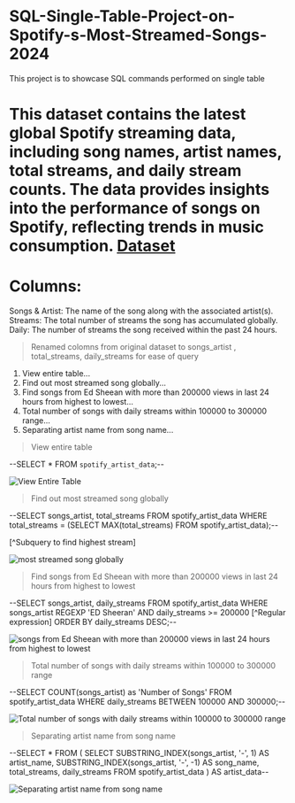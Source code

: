 # SQL-Single-Table-Project-on-Spotify-s-Most-Streamed-Songs-2024
This project is to showcase SQL commands performed on single table

# This dataset contains the latest global Spotify streaming data, including song names, artist names, total streams, and daily stream counts. The data provides insights into the performance of songs on Spotify, reflecting trends in music consumption. [Dataset](https://www.kaggle.com/datasets/asmonline/spotify-song-performance-dataset)

# Columns:
Songs & Artist: The name of the song along with the associated artist(s).
Streams: The total number of streams the song has accumulated globally.
Daily: The number of streams the song received within the past 24 hours.



>Renamed colomns from original dataset to songs_artist , total_streams, daily_streams for ease of query




1. View entire table...
2. Find out most streamed song globally...
3. Find songs from Ed Sheean with more than 200000 views in last 24 hours from highest to lowest...
4. Total number of songs with daily streams within 100000 to 300000 range...
5. Separating artist name from song name...






>View entire table

--SELECT *
FROM `spotify_artist_data`;--

![View Entire Table](https://github.com/user-attachments/assets/e025d12b-40ff-4478-bf25-43b85f36301e)








>Find out most streamed song globally

--SELECT songs_artist, total_streams
FROM spotify_artist_data
WHERE total_streams = 
		(SELECT MAX(total_streams) FROM spotify_artist_data);--

[^Subquery to find highest stream]

![most streamed song globally](https://github.com/user-attachments/assets/b3438f6c-7c61-400f-a36d-1af08846c635)







>Find songs from Ed Sheean with more than 200000 views in last 24 hours from highest to lowest

--SELECT songs_artist, daily_streams
FROM spotify_artist_data
WHERE songs_artist REGEXP 'ED Sheeran' AND daily_streams >= 200000  [^Regular expression]
ORDER BY daily_streams DESC;--

![songs from Ed Sheean with more than 200000 views in last 24 hours from highest to lowest](https://github.com/user-attachments/assets/b2f9acc2-8483-4caa-a88a-b6454aaa9ac3)






>Total number of songs with daily streams within 100000 to 300000 range

--SELECT COUNT(songs_artist) as 'Number of Songs'
FROM spotify_artist_data
WHERE daily_streams BETWEEN 100000 AND 300000;--

![Total number of songs with daily streams within 100000 to 300000 range](https://github.com/user-attachments/assets/85c1b313-023c-44a3-b367-92faf0a9ee2e)







>Separating artist name from song name

--SELECT *
FROM (
    SELECT
        SUBSTRING_INDEX(songs_artist, '-', 1) AS artist_name,
        SUBSTRING_INDEX(songs_artist, '-', -1) AS song_name,
        total_streams,
        daily_streams
    FROM spotify_artist_data
) AS artist_data--

![Separating artist name from song name](https://github.com/user-attachments/assets/717d0ae8-be69-4f0b-8b23-c8c85e20fc8a)



